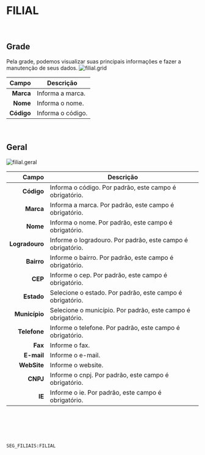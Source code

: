 # FILIAL
<br>

## Grade
Pela grade, podemos visualizar suas principais informações e fazer a manutenção de seus dados.
![filial.grid](https://raw.githubusercontent.com/netforcews/docs-siscom/master/geral/imagens/filial.grid.png)

Campo | Descrição
--:|---
**Marca** | Informa a marca.
**Nome** | Informa o nome.
**Código** | Informa o código.
<br>

## Geral
![filial.geral](https://raw.githubusercontent.com/netforcews/docs-siscom/master/geral/imagens/filial.geral.png)

Campo | Descrição
--:|---
**Código** | Informa o código. Por padrão, este campo é obrigatório.
**Marca** | Informa a marca. Por padrão, este campo é obrigatório.
**Nome** | Informa o nome. Por padrão, este campo é obrigatório.
**Logradouro** | Informe o logradouro. Por padrão, este campo é obrigatório.
**Bairro** | Informe o bairro. Por padrão, este campo é obrigatório.
**CEP** | Informe o cep. Por padrão, este campo é obrigatório.
**Estado** | Selecione o estado. Por padrão, este campo é obrigatório.
**Município** | Selecione o município. Por padrão, este campo é obrigatório.
**Telefone** | Informe o telefone. Por padrão, este campo é obrigatório.
**Fax** | Informe o fax.
**E-mail** | Informe o e-mail.
**WebSite** | Informe o website.
**CNPJ** | Informe o cnpj. Por padrão, este campo é obrigatório.
**IE** | Informe o ie. Por padrão, este campo é obrigatório.
<br>
<br>
<br>
<br>

```SEG_FILIAIS:FILIAL```
